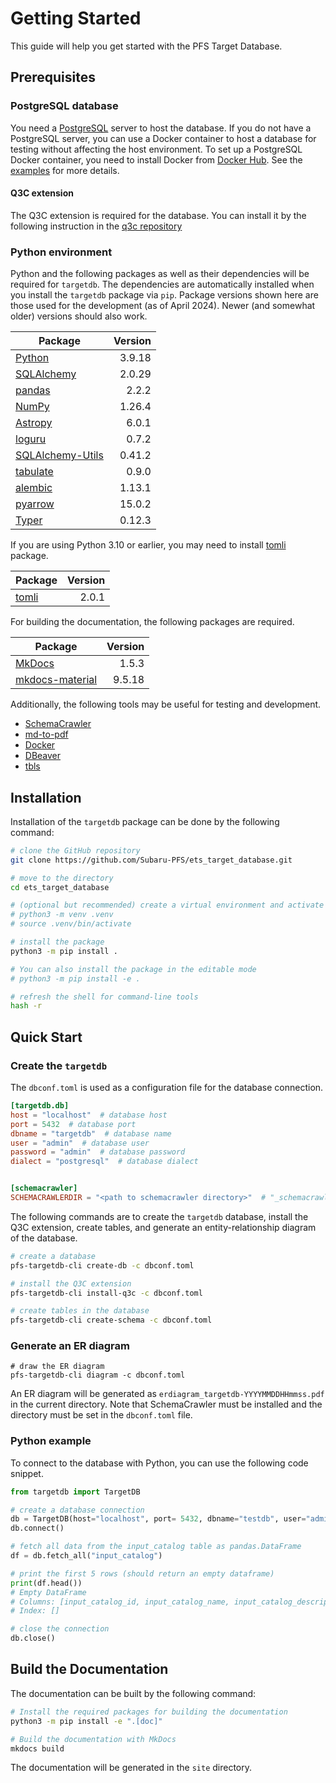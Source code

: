 # Getting Started

This guide will help you get started with the PFS Target Database.

## Prerequisites

### PostgreSQL database

You need a [PostgreSQL](https://www.postgresql.org/) server to host the database.
If you do not have a PostgreSQL server, you can use a Docker container to host a database for testing without affecting the host environment.
To set up a PostgreSQL Docker container, you need to install Docker from [Docker Hub](https://hub.docker.com/search?type=edition&offering=community). See the [examples](examples/index.md) for more details.

#### Q3C extension

The Q3C extension is required for the database. You can install it by the following instruction in the [q3c repository](https://github.com/segasai/q3c)

### Python environment

Python and the following packages as well as their dependencies will be required for `targetdb`.
The dependencies are automatically installed when you install the `targetdb` package via `pip`.
Package versions shown here are those used for the development (as of April 2024).
Newer (and somewhat older) versions should also work.

| Package                                                                | Version |
|------------------------------------------------------------------------|--------:|
| [Python](https://www.python.org/)                                      |  3.9.18 |
| [SQLAlchemy](https://www.sqlalchemy.org/)                              |  2.0.29 |
| [pandas](https://pandas.pydata.org/)                                   |   2.2.2 |
| [NumPy](https://numpy.org)                                             |  1.26.4 |
| [Astropy](https://www.astropy.org/)                                    |   6.0.1 |
| [loguru](https://loguru.readthedocs.io/)                               |   0.7.2 |
| [SQLAlchemy-Utils](https://sqlalchemy-utils.readthedocs.io/en/latest/) |  0.41.2 |
| [tabulate](https://pypi.org/project/tabulate/)                         |   0.9.0 |
| [alembic](https://alembic.sqlalchemy.org/en/latest/)                   |  1.13.1 |
| [pyarrow](https://arrow.apache.org/docs/python/)                       |  15.0.2 |
| [Typer](https://typer.tiangolo.com/)                                   |  0.12.3 |

If you are using Python 3.10 or earlier, you may need to install [tomli](https://github.com/hukkin/tomli) package.

| Package                                  | Version |
|------------------------------------------|--------:|
| [tomli](https://github.com/hukkin/tomli) |   2.0.1 |

For building the documentation, the following packages are required.

| Package                                                         | Version |
|-----------------------------------------------------------------|--------:|
| [MkDocs](https://www.mkdocs.org/)                               |   1.5.3 |
| [mkdocs-material](https://squidfunk.github.io/mkdocs-material/) |  9.5.18 |

Additionally, the following tools may be useful for testing and development.

- [SchemaCrawler](https://www.schemacrawler.com/)
- [md-to-pdf](https://github.com/simonhaenisch/md-to-pdf)
- [Docker](https://www.docker.com/)
- [DBeaver](https://dbeaver.io/)
- [tbls](https://github.com/k1LoW/tbls)

## Installation

Installation of the `targetdb` package can be done by the following command:

```bash
# clone the GitHub repository
git clone https://github.com/Subaru-PFS/ets_target_database.git

# move to the directory
cd ets_target_database

# (optional but recommended) create a virtual environment and activate it
# python3 -m venv .venv
# source .venv/bin/activate

# install the package
python3 -m pip install .

# You can also install the package in the editable mode
# python3 -m pip install -e .

# refresh the shell for command-line tools
hash -r
```

## Quick Start

### Create the `targetdb`

The `dbconf.toml` is used as a configuration file for the database connection.

```toml title="dbconf.toml"
[targetdb.db]
host = "localhost"  # database host
port = 5432  # database port
dbname = "targetdb"  # database name
user = "admin"  # database user
password = "admin"  # database password
dialect = "postgresql"  # database dialect


[schemacrawler]
SCHEMACRAWLERDIR = "<path to schemacrawler directory>"  # "_schemacrawler/bin/schemacrawler.sh" under the path will be used
```

The following commands are to create the `targetdb` database, install the Q3C extension,
create tables, and generate an entity-relationship diagram of the database.

```bash
# create a database
pfs-targetdb-cli create-db -c dbconf.toml

# install the Q3C extension
pfs-targetdb-cli install-q3c -c dbconf.toml

# create tables in the database
pfs-targetdb-cli create-schema -c dbconf.toml
```

### Generate an ER diagram

```
# draw the ER diagram
pfs-targetdb-cli diagram -c dbconf.toml
```

An ER diagram will be generated as `erdiagram_targetdb-YYYYMMDDHHmmss.pdf` in the current directory. Note that SchemaCrawler must be installed and the directory must be set in the `dbconf.toml` file.

### Python example

To connect to the database with Python, you can use the following code snippet.

```python
from targetdb import TargetDB

# create a database connection
db = TargetDB(host="localhost", port= 5432, dbname="testdb", user="admin", password="admin")
db.connect()

# fetch all data from the input_catalog table as pandas.DataFrame
df = db.fetch_all("input_catalog")

# print the first 5 rows (should return an empty dataframe)
print(df.head())
# Empty DataFrame
# Columns: [input_catalog_id, input_catalog_name, input_catalog_description, upload_id, created_at, updated_at]
# Index: []

# close the connection
db.close()
```

## Build the Documentation

The documentation can be built by the following command:

```bash
# Install the required packages for building the documentation
python3 -m pip install -e ".[doc]"

# Build the documentation with MkDocs
mkdocs build
```

The documentation will be generated in the `site` directory.
